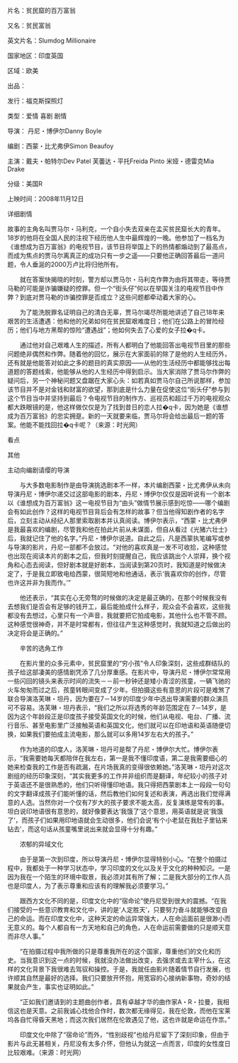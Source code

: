 片名：贫民窟的百万富翁

又名：贫民富翁

英文片名：Slumdog Millionaire

国家地区：印度英国

区域：欧美

出品：

发行：福克斯探照灯

类型：爱情 喜剧 剧情

导演： 丹尼・博伊尔Danny Boyle

编剧：西蒙・比尤弗伊Simon Beaufoy

主演：戴夫・帕特尔Dev Patel 芙蕾达・平托Freida Pinto 米娅・德雷克Mia Drake

分级：美国R

上映时间：2008年11月12日

详细剧情



故事的主角名叫贾马尔・马利克，一个自小失去双亲在孟买贫民窟长大的青年。18岁的他将在全国人民的注视下经历他人生中最辉煌的一晚。他参加了一档名为《谁想成为百万富翁》的电视节目，该节目将举国上下的热情都煽动到了最高点，而成为焦点的贾马尔离真正的成功只有一步之遥――只要他正确回答最后一道问题，令人垂涎的2000万卢比将归他所有。



　　就在答案快揭晓的时刻，警方却以贾马尔・马利克作弊为由将其带走，等待贾马勒的可能是诈骗嫌疑的控罪。但一个“街头仔”何以在举国关注的电视节目中作弊？到底对贾马勒的诈骗控罪是否成立？这些问题都牵动着大家的心。



　　为了能洗脱罪名证明自己的清白无辜，贾马尔竭尽所能地讲述了自己18年来艰苦的生活遭遇：他和他的兄弟如何在贫民窟艰难度日；他们在公路上的冒险经历；他们与地方黑帮的惊险“遭遇战”；他如何失去了心爱的女子拉�q卡。



　　通过他对自己艰难人生的描述，所有人都明白了他能回答出电视节目里的那些问题绝非偶然和作弊。随着他的回忆，展示在大家面前的除了是他的人生经历外，还有就是他能答对如此之多的题目的真实原因――从他的生活经历中都能够找出每道题的答题线索，他能够从他的人生经历中得到启示。当大家消除了贾马尔作弊的疑问后，另一个神秘问题又盘踞在大家心头：如若真如贾马尔自己所说那样，参加该节目并不是对金钱和财富的欲望，那到底是什么力量在促使这位“街头仔”参与到这个节目当中并坚持到最后？令电视节目的制作方、巡视员和超过千万的电视观众都大跌眼镜的是，他这样做仅仅是为了找到昔日的恋人拉�q卡，因为她是《谁想成为百万富翁》的忠实拥趸。新的一天就要来临，贾马尔将会给出最后一题的答案。他能不能找回拉�q卡呢？（来源：时光网）

看点



其他



主动向编剧请缨的导演







　　与大多数电影制作是由导演挑选剧本不一样，本片编剧西蒙・比尤弗伊从未向导演丹尼・博伊尔递交过这部电影的剧本，丹尼・博伊尔仅仅是因听说有一个剧本以《谁想成为百万富翁》这一电视节目为“由头”做情节展示感到吃惊――哪个编剧会有如此创作？这样的电视节目背后会有怎样的故事？但当他得知剧作者的名字后，立刻主动从经纪人那里索取剧本并认真阅读。博伊尔表示，“西蒙・比尤弗伊是我最喜欢的编剧，尽管我和他在拍此片前从未谋面，但自从看过《光猪六壮士》后，我就记住了他的名字。”丹尼・博伊尔说道。自此之后，凡是西蒙执笔编写或参与导演的影片，丹尼一部都不会放过。“对他的喜欢真是一发不可收拾，这种感觉也出现在阅读本片的剧本之后，但我时刻提醒自己，我应该跳出个人崇拜，换个视角和心态去阅读，但好剧本就是好剧本，当阅读到第20页时，我知道是时候做决定了，于是我立即致电给西蒙，很简短地和他通话，表示‘我喜欢你的创作，尽管也许这并非为我而作。’”



　　他还表示，“其实在心无旁骛的时候做的决定是最正确的，在那个时候我没有去想我们是否会有足够的钱开工，最后能拍成什么样子，观众会不会喜欢，这些我都没有去想过，心里只有一个声音，我就要把它拍成电影，其他什么也不管不顾。这种感觉很神奇，并不是时常都有，但往往产生这种感觉时，我就知道之后做出的决定将会是正确的。”







　　辛苦的选角工作







　　在影片里的众多元素中，贫民窟里的“穷小孩”令人印象深刻，这些成群结队的孩子给这部凄美的感情剧凭添了几分厚重感。在影片中，导演丹尼・博伊尔常常用一些闪回的镜头来表示时间的流失－－前一秒钟还是矮小青涩的孩童，一辆飞驰的火车匆匆而过之后，孩童转眼间变成了少年。但拍摄这些有意思的片段可是难煞了联合导演洛芙琳・坦丹，因为要在7－14岁的印度少年中选出导演需要的群众演员可不容易。洛芙琳・坦丹表示，“我们之所以将选秀的年龄范围定在 7－14岁，是因为这个年龄段正是印度孩子接受英国文化的时候，他们从电视、电台、广播、流行音乐、甚至电影里广泛接触英语和英国文化，他们就可以在印地语和英语随便切换，如果我们要拍成主流电影，那么就可以多用14岁左右大的孩子。”



　　作为地道的印度人，洛芙琳・坦丹可是帮了丹尼・博伊尔大忙。博伊尔表示，“我需要她每天都陪伴在我左右，第一是我不懂印度语，第二是我需要细心的她来检查我的工作是否有疏漏，在片场我真的变得很依赖她。”洛芙琳・坦丹对这次剧组的经历印象深刻，“其实我更多的工作并非组织而是翻译，年纪较小的孩子对于英语还不是很熟悉的，他们只听得懂印地语。我只得把西蒙剧本上一段段一句句的文字翻译成孩子们能听懂的话，然后教他们如何复述和表演，再选出我们觉得满意的人选。当然你对一个仅有7岁大的孩子要求不能太高，反复演练是常有的事。坦白说印地语很有意思的，就好像要表达‘我饿了’这个意思，用英语就是说‘我饿了’，而孩子们如果用印地语就会生动很多，他们会说‘有个小老鼠在我肚子里钻来钻去’，而这句话从孩童嘴里说出来就会显得十分有趣。”







　　浓郁的异域文化







　　由于是第一次到印度，所以导演丹尼・博伊尔显得特别小心。“在整个拍摄过程中，我都处于一种学习状态中，学习印度的文化以及关于文化的种种知识。一是因为我在一个陌生的环境中取景，我必须对其有所了解；二是我大部分的工作人员也是印度人，为了表示尊重和应该有的理解我必须要学习。”　



　　跟西方文化不同的是，印度文化中的“宿命论”使丹尼受到很大的震撼。“在我们接受的一些意识教育和文化中，讲的是‘人定胜天’，只要努力奋斗就能够改变自己的命运。而在印度文化中，这种天定的命运异常强大，人在命运面前是很渺小而无意义的。每个人都自有一方天地和自己的角色，人在命运前需要做的只是顺天意而非尽人事。”



　　“在拍摄过程中我所做的只是尊重我所在的这个国家，尊重他们的文化和历史。当我意识到这一点的时候，我就没办法做出改变，去强求或去主宰什么，在这样的文化背景下我很难去驾驭和操控。于是，我就任由影片随着情节自行发展，也许顺其自然是最好的选择。我们只要放开怀抱，用宽容的心接纳新事物，奇妙的结果就会产生，事实也证明如此。”



　　“正如我们邀请到的主题曲创作者，具有卓越才华的曲作家A・R・拉曼，我相信这也是天意。之前我诚心找他合作时，数次都无缘得见，我在伦敦，而他在宝莱坞各自忙得昏天黑地；而这次我们居然在伦敦遇见了他，这也许就是命运在作祟。”



　　印度文化中除了“宿命论”而外，“性别歧视”也给丹尼留下了深刻印象，但由于影片与此无甚相关，丹尼没有太多介怀，但他认为就这一点而言，印度的女性度日比较艰难。（来源：时光网）
